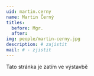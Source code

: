 ```yaml
---
uid: martin.cerny
name: Martin Černý
titles:
  before: Mgr.
  after:
img: people/martin-cerny.jpg
description: # zajistit
mail: # - zjistit
---
```


Tato stránka je zatím ve výstavbě
